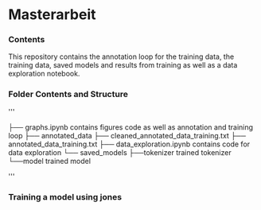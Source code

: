 # Masterarbeit

### Contents

This repository contains the annotation loop for the training data, the training data, saved models and results from training as well as a data exploration notebook.

### Folder Contents and Structure

'''

├── graphs.ipynb                    contains figures code as well as annotation and training loop
├── annotated_data
    ├── cleaned_annotated_data_training.txt 
    ├── annotated_data_training.txt
├── data_exploration.ipynb          contains code for data exploration
└── saved_models
    ├──tokenizer                    trained tokenizer
    └──model                        trained model
    
'''

### Training a model using jones

